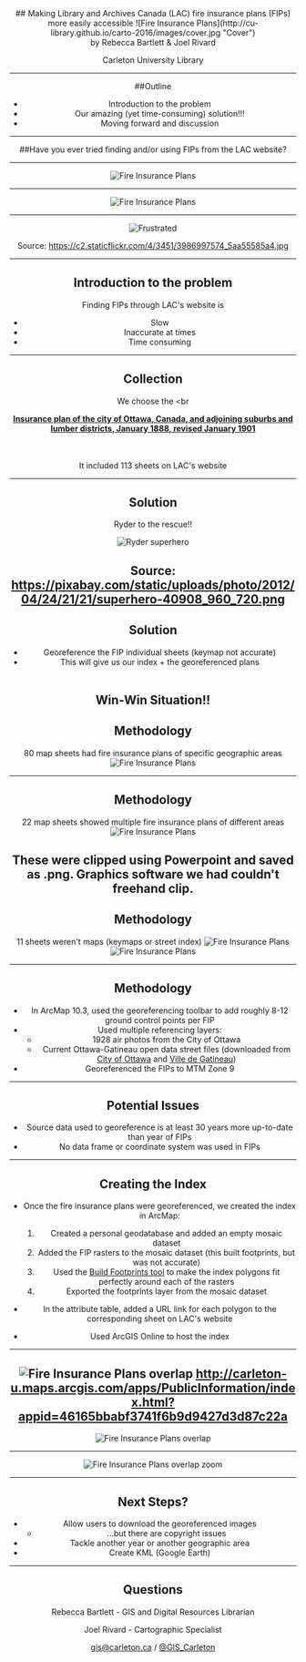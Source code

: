 <div align="Center">
## Making Library and Archives Canada (LAC) fire insurance plans (FIPs) more easily accessible
![Fire Insurance Plans](http://cu-library.github.io/carto-2016/images/cover.jpg "Cover")<br>
by Rebecca Bartlett & Joel Rivard

Carleton University Library

---
##Outline

 - Introduction to the problem
 - Our amazing (yet time-consuming) solution!!!
 - Moving forward and discussion

---

##Have you ever tried finding and/or using FIPs from the LAC website?

---
![Fire Insurance Plans](http://cu-library.github.io/carto-2016/images/lac_searchresults.jpg "Searching")

---

![Fire Insurance Plans](http://cu-library.github.io/carto-2016/images/lac_search.jpg "Search")

---
![Frustrated](http://cu-library.github.io/carto-2016/images/frustrated.jpg "Frustrated")

Source: https://c2.staticflickr.com/4/3451/3986997574_5aa55585a4.jpg

---

## Introduction to the problem
Finding FIPs through LAC's website is

  - Slow
  - Inaccurate at times
  - Time consuming
---

## Collection

We choose the
<br<br>

**[Insurance plan of the city of Ottawa, Canada, and adjoining suburbs and lumber districts, January 1888, revised January 1901](http://collectionscanada.gc.ca/pam_archives/index.php?fuseaction=genitem.displayEcopies&lang=eng&rec_nbr=3816143&rec_nbr_list=2133082,2132980,3816143,3816060,3827541,3827543,3827534,3824226,3816030,3827571&title=Insurance+plan+of+the+city+of+Ottawa%2C+Canada%2C+and+adjoining+suburbs+and+lumber+districts%2C+January+1888%2C+revised+January+1901.+&ecopy=e010689183-v8&back_url=())**

<br><br>
It included 113 sheets on LAC's website

---

## Solution

Ryder to the rescue!!

![Ryder superhero](http://cu-library.github.io/carto-2016/images/superhero.jpg "Superhero")

Source: https://pixabay.com/static/uploads/photo/2012/04/24/21/21/superhero-40908_960_720.png
---
## Solution

- Georeference the FIP individual sheets (keymap not accurate)
- This will give us our index + the georeferenced plans
<br><br>

Win-Win Situation!!
---
## Methodology

80 map sheets had fire insurance plans of specific geographic areas
![Fire Insurance Plans](http://cu-library.github.io/carto-2016/images/regular_sheet.jpg "FIP Regular Sheet")

---
## Methodology

22 map sheets showed multiple fire insurance plans of different areas
![Fire Insurance Plans](http://cu-library.github.io/carto-2016/images/split_sheet.jpg "FIP Split-up")

These were clipped using Powerpoint and saved as .png. Graphics software we had couldn't freehand clip.
---
## Methodology

11 sheets weren't maps (keymaps or street index)
![Fire Insurance Plans](http://cu-library.github.io/carto-2016/images/keymap_sheet.jpg "FIP keymap")
![Fire Insurance Plans](http://cu-library.github.io/carto-2016/images/index_sheet.jpg "FIP Index")

---
## Methodology

- In ArcMap 10.3, used the georeferencing toolbar to add roughly 8-12 ground control points per FIP
- Used multiple referencing layers:
  - 1928 air photos from the City of Ottawa
  - Current Ottawa-Gatineau open data street files (downloaded from [City of Ottawa](http://data.ottawa.ca/dataset/roads) and [Ville de Gatineau](http://www.gatineau.ca/donneesouvertes/fiche_metadonnees_en.aspx?id=872107914))
- Georeferenced the FIPs to MTM Zone 9
---
## Potential Issues

- Source data used to georeference is at least 30 years more up-to-date than year of FIPs
- No data frame or coordinate system was used in FIPs

---
## Creating the Index
- Once the fire insurance plans were georeferenced, we created the index in ArcMap:
  1. Created a personal geodatabase and added an empty mosaic dataset
  2. Added the FIP rasters to the mosaic dataset (this built footprints, but was not accurate)
  3. Used the [Build Footprints tool](http://desktop.arcgis.com/en/arcmap/10.3/tools/data-management-toolbox/build-footprints.htm) to make the index polygons fit perfectly around each of the rasters
  4. Exported the footprints layer from the mosaic dataset

- In the attribute table, added a URL link for each polygon to the corresponding sheet on LAC's website
- Used ArcGIS Online to host the index
---
![Fire Insurance Plans overlap](http://cu-library.github.io/carto-2016/images/new_index.jpg "FIP Index online")
http://carleton-u.maps.arcgis.com/apps/PublicInformation/index.html?appid=46165bbabf3741f6b9d9427d3d87c22a
---
![Fire Insurance Plans overlap](http://cu-library.github.io/carto-2016/images/fip_overlap.jpg "FIP Index in ArcGIS Pro")

---
![Fire Insurance Plans overlap zoom](http://cu-library.github.io/carto-2016/images/fip_overlapzoom.jpg "FIP Index in ArcGIS Pro zoom")

---
## Next Steps?
  - Allow users to download the georeferenced images
    - ...but there are copyright issues
  - Tackle another year or another geographic area
  - Create KML (Google Earth)

---
## Questions

Rebecca Bartlett - GIS and Digital Resources Librarian

Joel Rivard - Cartographic Specialist

[gis@carleton.ca](@gis@carleton.ca) / [@GIS_Carleton](https://twitter.com/GIS_Carleton)
